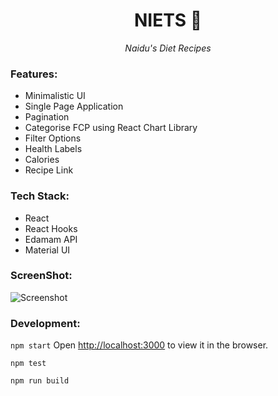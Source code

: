 <h1 align="center">NIETS 🌱</h1>
<div align="center">

<i>Naidu's Diet Recipes</i>

</div>

### Features: 
- Minimalistic UI
- Single Page Application
- Pagination
- Categorise FCP using React Chart Library
- Filter Options
- Health Labels
- Calories
- Recipe Link

### Tech Stack:
- React
- React Hooks
- Edamam API
- Material UI

### ScreenShot: 
![Screenshot](ss.png)

### Development:
`npm start`
Open [http://localhost:3000](http://localhost:3000/!#) to view it in the browser.

`npm test`

`npm run build`